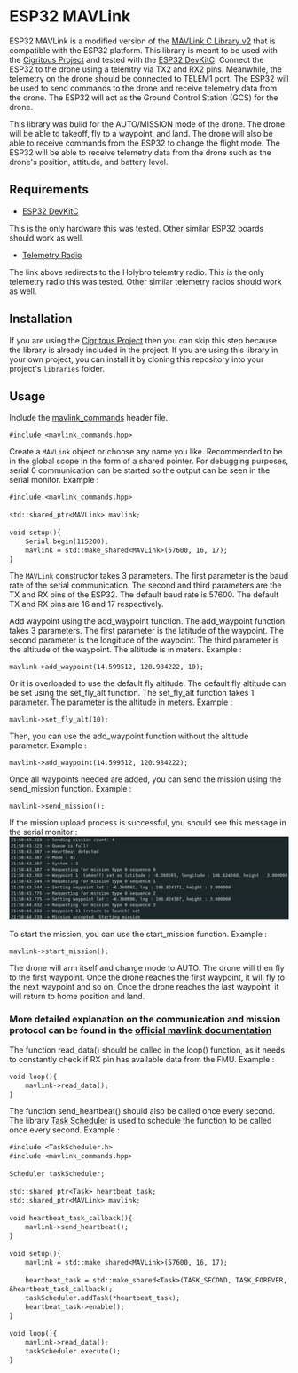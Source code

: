 # ESP32 MAVLink

ESP32 MAVLink is a modified version of the [MAVLink C Library v2](https://github.com/mavlink/c_library_v2) that is compatible with the ESP32 platform. This library is meant to be used with the [Cigritous Project](https://github.com/rotary-auav-ui/cigritous/tree/ground-module) and tested with the [ESP32 DevKitC](https://www.espressif.com/en/products/devkits/esp32-devkitc/overview). Connect the ESP32 to the drone using a telemtry via TX2 and RX2 pins. Meanwhile, the telemetry on the drone should be connected to TELEM1 port. The ESP32 will be used to send commands to the drone and receive telemetry data from the drone. The ESP32 will act as the Ground Control Station (GCS) for the drone. 

This library was build for the AUTO/MISSION mode of the drone. The drone will be able to takeoff, fly to a waypoint, and land. The drone will also be able to receive commands from the ESP32 to change the flight mode. The ESP32 will be able to receive telemetry data from the drone such as the drone's position, attitude, and battery level.

## Requirements
- [ESP32 DevKitC](https://www.espressif.com/en/products/devkits/esp32-devkitc/overview)

This is the only hardware this was tested. Other similar ESP32 boards should work as well.
- [Telemetry Radio](https://holybro.com/products/sik-telemetry-radio-v3)

The link above redirects to the Holybro telemtry radio. This is the only telemetry radio this was tested. Other similar telemetry radios should work as well.

## Installation

If you are using the [Cigritous Project](https://github.com/rotary-auav-ui/cigritous/tree/ground-module) then you can skip this step because the library is already included in the project. If you are using this library in your own project, you can install it by cloning this repository into your project's `libraries` folder.

## Usage

Include the [mavlink_commands](https://github.com/rotary-auav-ui/ESP32-MAVLink/blob/main/mavlink_commands.hpp) header file.
```
#include <mavlink_commands.hpp>
```

Create a `MAVLink` object or choose any name you like. Recommended to be in the global scope in the form of a shared pointer. For debugging purposes, serial 0 communication can be started so the output can be seen in the serial monitor. Example :
```
#include <mavlink_commands.hpp>

std::shared_ptr<MAVLink> mavlink;

void setup(){
    Serial.begin(115200);
    mavlink = std::make_shared<MAVLink>(57600, 16, 17);
}
```

The `MAVLink` constructor takes 3 parameters. The first parameter is the baud rate of the serial communication. The second and third parameters are the TX and RX pins of the ESP32. The default baud rate is 57600. The default TX and RX pins are 16 and 17 respectively.

Add waypoint using the add_waypoint function. The add_waypoint function takes 3 parameters. The first parameter is the latitude of the waypoint. The second parameter is the longitude of the waypoint. The third parameter is the altitude of the waypoint. The altitude is in meters. Example :
```
mavlink->add_waypoint(14.599512, 120.984222, 10);
```
Or it is overloaded to use the default fly altitude. The default fly altitude can be set using the set_fly_alt function. The set_fly_alt function takes 1 parameter. The parameter is the altitude in meters. Example :
```
mavlink->set_fly_alt(10);
```
Then, you can use the add_waypoint function without the altitude parameter. Example :
```
mavlink->add_waypoint(14.599512, 120.984222);
```

Once all waypoints needed are added, you can send the mission using the send_mission function. Example :
```
mavlink->send_mission();
```

If the mission upload process is successful, you should see this message in the serial monitor :
![Send Mission](./doc/send_mission.jpg)

To start the mission, you can use the start_mission function. Example :
```
mavlink->start_mission();
```

The drone will arm itself and change mode to AUTO. The drone will then fly to the first waypoint. Once the drone reaches the first waypoint, it will fly to the next waypoint and so on. Once the drone reaches the last waypoint, it will return to home position and land.

### More detailed explanation on the communication and mission protocol can be found in the [official mavlink documentation](https://mavlink.io/)

The function read_data() should be called in the loop() function, as it needs to constantly check if RX pin has available data from the FMU. Example :
```
void loop(){
    mavlink->read_data();
}
```

The function send_heartbeat() should also be called once every second. The library [Task Scheduler](https://github.com/arkhipenko/TaskScheduler) is used to schedule the function to be called once every second. Example :
```
#include <TaskScheduler.h>
#include <mavlink_commands.hpp>

Scheduler taskScheduler;

std::shared_ptr<Task> heartbeat_task;
std::shared_ptr<MAVLink> mavlink;

void heartbeat_task_callback(){
    mavlink->send_heartbeat();
}

void setup(){
    mavlink = std::make_shared<MAVLink>(57600, 16, 17);

    heartbeat_task = std::make_shared<Task>(TASK_SECOND, TASK_FOREVER, &heartbeat_task_callback);
    taskScheduler.addTask(*heartbeat_task);
    heartbeat_task->enable();
}

void loop(){
    mavlink->read_data();
    taskScheduler.execute();
}
```



